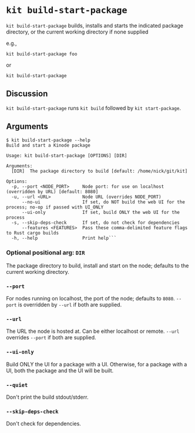 # `kit build-start-package`

`kit build-start-package` builds, installs and starts the indicated package directory, or the current working directory if none supplied

 e.g.,

```
kit build-start-package foo
```

or

```
kit build-start-package
```

## Discussion

`kit build-start-package` runs `kit build` followed by `kit start-package`.

## Arguments

```
$ kit build-start-package --help
Build and start a Kinode package

Usage: kit build-start-package [OPTIONS] [DIR]

Arguments:
  [DIR]  The package directory to build [default: /home/nick/git/kit]

Options:
  -p, --port <NODE_PORT>     Node port: for use on localhost (overridden by URL) [default: 8080]
  -u, --url <URL>            Node URL (overrides NODE_PORT)
      --no-ui                If set, do NOT build the web UI for the process; no-op if passed with UI_ONLY
      --ui-only              If set, build ONLY the web UI for the process
  -s, --skip-deps-check      If set, do not check for dependencies
      --features <FEATURES>  Pass these comma-delimited feature flags to Rust cargo builds
  -h, --help                 Print help```
```

### Optional positional arg: `DIR`

The package directory to build, install and start on the node; defaults to the current working directory.

### `--port`

For nodes running on localhost, the port of the node; defaults to `8080`.
`--port` is overridden by `--url` if both are supplied.

### `--url`

The URL the node is hosted at.
Can be either localhost or remote.
`--url` overrides `--port` if both are supplied.


### `--ui-only`

Build ONLY the UI for a package with a UI.
Otherwise, for a package with a UI, both the package and the UI will be built.

### `--quiet`

Don't print the build stdout/stderr.

### `--skip-deps-check`

Don't check for dependencies.
